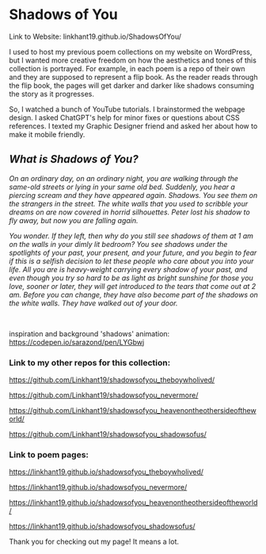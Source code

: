 <h1>Shadows of You</h1>

Link to Website: linkhant19.github.io/ShadowsOfYou/

I used to host my previous poem collections on my website on WordPress, but I wanted more creative freedom on how the aesthetics and tones of this collection is portrayed. For example, in each poem is a repo of their own and they are supposed to represent a flip book. As the reader reads through the flip book, the pages will get darker and darker like shadows consuming the story as it progresses. 

So, I watched a bunch of YouTube tutorials. I brainstormed the webpage design. I asked ChatGPT's help for minor fixes or questions about CSS references. I texted my Graphic Designer friend and asked her about how to make it mobile friendly. 

<h2><em>
What is Shadows of You? 
</em></h2>
<em>
On an ordinary day, on an ordinary night, you are walking through the same-old streets or lying in
your same old bed. Suddenly, you hear a piercing scream and they have appeared again. Shadows. You see them on
the strangers in the street. The white walls that you used to scribble your dreams on are now covered in horrid
silhouettes. Peter lost his shadow to fly away, but now you are falling again.

You wonder. If they left, then why do you still see shadows of them at 1 am on the walls in your
dimly lit bedroom? You see shadows under the spotlights of your past, your present, and your future, and you
begin to fear if this is a selfish decision to let these people who care about you into your life. All you are is
heavy-weight carrying every shadow of your past, and even though you try so hard to be as light as bright sunshine
for those you love, sooner or later, they will get introduced to the tears that come out at 2 am. Before you can
change, they have also become part of the shadows on the white walls. They have walked out of your door.
</em>

<br>

inspiration and background 'shadows' animation: https://codepen.io/sarazond/pen/LYGbwj


<h3>Link to my other repos for this collection: </h3>

https://github.com/Linkhant19/shadowsofyou_theboywholived/

https://github.com/Linkhant19/shadowsofyou_nevermore/

https://github.com/Linkhant19/shadowsofyou_heavenontheothersideoftheworld/

https://github.com/Linkhant19/shadowsofyou_shadowsofus/


<h3>Link to poem pages: </h3>

https://linkhant19.github.io/shadowsofyou_theboywholived/

https://linkhant19.github.io/shadowsofyou_nevermore/

https://linkhant19.github.io/shadowsofyou_heavenontheothersideoftheworld/

https://linkhant19.github.io/shadowsofyou_shadowsofus/

Thank you for checking out my page! It means a lot. 


